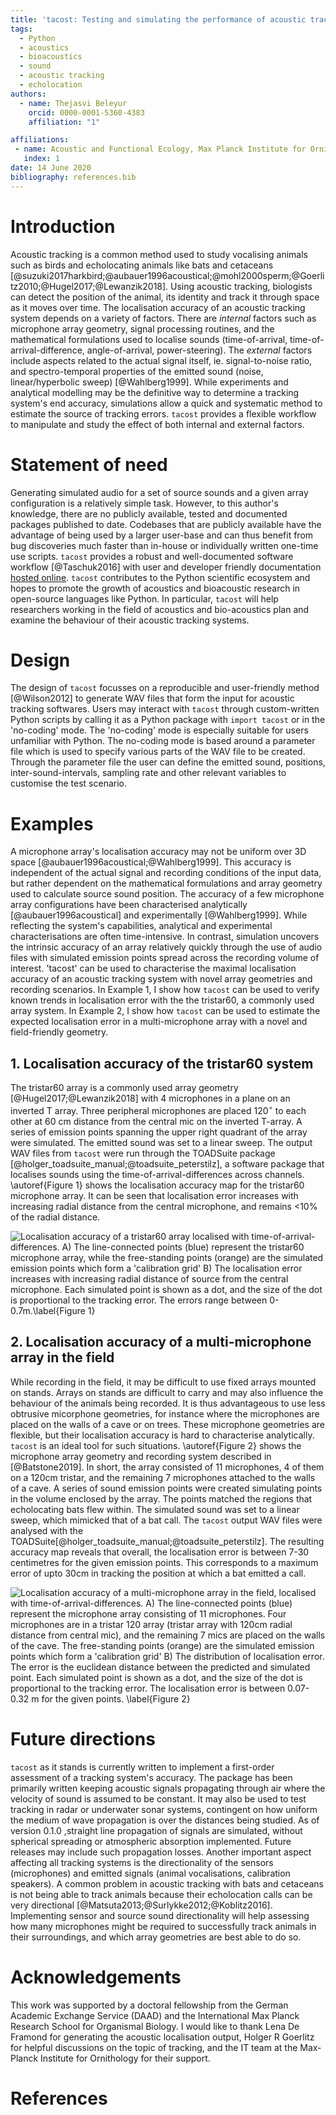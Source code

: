 ```yaml
---
title: 'tacost: Testing and simulating the performance of acoustic tracking systems'
tags:
  - Python
  - acoustics
  - bioacoustics
  - sound
  - acoustic tracking
  - echolocation
authors:
  - name: Thejasvi Beleyur
    orcid: 0000-0001-5360-4383
    affiliation: "1"

affiliations:
 - name: Acoustic and Functional Ecology, Max Planck Institute for Ornithology, Seewiesen, Germany
   index: 1
date: 14 June 2020
bibliography: references.bib
---
```


# Introduction
Acoustic tracking is a common method used to study vocalising animals such as birds and echolocating animals like bats and cetaceans [@suzuki2017harkbird;@aubauer1996acoustical;@mohl2000sperm;@Goerlitz2010;@Hugel2017;@Lewanzik2018].
Using acoustic tracking, biologists can detect the position of the animal, its identity and track it through space as it moves over time. The localisation accuracy of an acoustic tracking system depends on a variety  of factors. There are *internal* factors such as microphone array geometry,
signal processing routines, and the mathematical formulations used to localise sounds (time-of-arrival, time-of-arrival-difference, angle-of-arrival, power-steering). The *external*
factors include aspects related to the actual signal itself, ie. signal-to-noise ratio, and spectro-temporal properties of the emitted sound (noise, linear/hyperbolic sweep) [@Wahlberg1999]. 
While experiments and analytical modelling may be the definitive way to determine a tracking system's end accuracy, simulations allow  a quick and systematic method to estimate the source of tracking errors. 
`tacost` provides a flexible workflow to manipulate and study the effect of both internal and external factors. 

# Statement of need
Generating simulated audio for a set of source sounds and a given array configuration is a relatively simple task. However, to this author's knowledge, there 
are no publicly available, tested and documented packages published to date. Codebases that are publicly available have the advantage of being used by a larger user-base and can thus 
benefit from bug discoveries much faster than in-house or individually written one-time use scripts.  `tacost` provides a robust and well-documented software workflow [@Taschuk2016]  with user 
and developer friendly documentation [hosted online](https://tacost.readthedocs.io/en/latest/). `tacost` contributes to the Python scientific ecosystem and hopes to promote the growth of acoustics and 
bioacoustic research in open-source languages like Python. In particular, `tacost` will help researchers working in the field of acoustics and bio-acoustics plan and examine the behaviour of their acoustic tracking systems. 


# Design 
The design of `tacost` focusses on a reproducible and user-friendly method [@Wilson2012] to generate WAV files that form the input for acoustic tracking softwares. Users may interact with `tacost` through custom-written Python scripts
by calling it as a Python package with ```import tacost``` or in the 'no-coding' mode. The 'no-coding' mode is especially suitable for users unfamiliar with Python. The no-coding mode is based around a parameter file which is used to specify various parts of the WAV file to be created.
Through the parameter file the user can define the emitted sound, positions, inter-sound-intervals, sampling rate and other relevant variables to customise the test scenario.

# Examples

A microphone array's localisation accuracy may not be uniform over 3D space [@aubauer1996acoustical;@Wahlberg1999]. This accuracy is independent of the actual signal and recording conditions of the input data, but rather dependent on the mathematical formulations and array geometry used to calculate source sound position.
The accuracy of a few microphone array configurations have been characterised analytically [@aubauer1996acoustical] and experimentally [@Wahlberg1999]. While reflecting the system's capabilities, analytical 
and experimental characterisations are often time-intensive. In contrast, simulation uncovers the intrinsic accuracy of an array relatively quickly through the use of audio files with simulated emission points spread across the recording volume of interest. 
'tacost' can be used to characterise the maximal localisation accuracy of an acoustic tracking system with novel array geometries and recording scenarios. In Example 1, I show how `tacost` can be used to verify known trends in 
localisation error with the  the tristar60, a commonly used array system. In Example 2, I show how `tacost` can be used to estimate the expected localisation error in a multi-microphone array with a novel and field-friendly geometry.

## 1. Localisation accuracy of the tristar60 system
The tristar60 array is a commonly used array geometry [@Hugel2017;@Lewanzik2018] with 4 microphones in a plane on an inverted T array. Three peripheral microphones are placed 120$^{\circ}$ to
each other at 60 cm distance from the central mic on the inverted T-array. A series of emission points spanning the upper right quadrant of the array were simulated. The emitted sound was set to a linear sweep. 
The output WAV files from `tacost` were run through the TOADSuite package [@holger_toadsuite_manual;@toadsuite_peterstilz], a software package that localises sounds using the time-of-arrival-differences across channels. \autoref{Figure 1} shows the localisation accuracy map 
for the tristar60 microphone array. It can be seen that localisation error increases with increasing radial distance from the central microphone, and remains <10% of the radial distance. 

![Localisation accuracy of a tristar60 array localised with time-of-arrival-differences. A) The line-connected points (blue) represent the tristar60 microphone array,
 while the free-standing points (orange) are  the simulated emission points which form a 'calibration grid' B) The localisation error increases with increasing radial distance of source from the central microphone.
Each simulated point is shown as a dot, and the size of the dot is proportional to the tracking error. The errors range between 0-0.7m.\label{Figure 1}](data_for_figures/analysis/fig1_points_and_error.png)

## 2. Localisation accuracy of a multi-microphone array in the field 
While recording in the field, it may be difficult to use fixed arrays mounted on stands. Arrays on stands are difficult to carry and may also influence the behaviour of the animals being recorded. It is thus advantageous to 
use less obtrusive micorphone geometries, for instance where the microphones are placed on the walls of a cave or on trees. These microphone geometries are flexible, but their localisation accuracy is hard to 
characterise analytically. `tacost` is an ideal tool for such situations. \autoref{Figure 2} shows the microphone array geometry and recording system described in [@Batstone2019]. In short, the array consisted of 11 microphones, 4 of them on a 120cm tristar, and 
the remaining 7 microphones attached to the walls of a cave. A series of sound emission points were created simulating points in the volume enclosed by the array. The points matched the regions that echolocating bats flew within. The simulated sound was set to 
a linear sweep, which mimicked that of a bat call. The `tacost` output WAV files were analysed with the TOADSuite[@holger_toadsuite_manual;@toadsuite_peterstilz]. The resulting accuracy map reveals that overall, the localisation error is between 7-30 centimetres for the given 
emission points. This corresponds to a maximum error of upto 30cm in tracking the position at which a bat emitted a call. 

![Localisation accuracy of a multi-microphone array in the field, localised with time-of-arrival-differences. A) The line-connected points (blue) represent the microphone array consisting of 11 microphones. Four microphones are in a tristar 120 array (tristar array with 120cm radial distance from central mic), and 
the remaining 7 mics are placed on the walls of the cave. The free-standing points (orange) are  the simulated emission points which form a 'calibration grid' B) The distribution of localisation error. The error is 
the euclidean distance between the predicted and simulated point. Each simulated point is shown as a dot, and the size of the dot is proportional to the tracking error. The localisation error is between 0.07-0.32 m for the given points. \label{Figure 2}](data_for_figures/analysis/fig2_points_and_error.png)

# Future directions
`tacost` as it stands is currently written to implement a first-order assessment of a tracking system's accuracy. The package has been primarily written keeping acoustic signals propagating through air where the velocity of 
sound is assumed to be constant. It may also be used to test tracking in radar or underwater sonar systems, contingent on how uniform the medium of wave propagation is over the distances being studied. As of version 0.1.0
,straight line propagation of signals are simulated, without spherical spreading or atmospheric absorption implemented. Future releases may include such propagation losses. Another important aspect affecting all tracking systems 
is the directionality of the sensors (microphones) and emitted signals (animal vocalisations, calibration speakers). A common problem in acoustic tracking with bats and cetaceans is not being able to track animals because their echolocation calls can 
be very directional [@Matsuta2013;@Surlykke2012;@Koblitz2016]. Implementing sensor and source sound directionality will help assessing how many microphones might be required to successfully track animals in their surroundings, and which array geometries are 
best able to do so. 

# Acknowledgements
This work was supported by a doctoral fellowship from the German Academic Exchange Service (DAAD) and the International Max Planck Research School for Organismal Biology. 
I would like to thank Lena De Framond for generating the acoustic localisation output, Holger R Goerlitz for helpful discussions on the topic of tracking, and the IT team at
the Max-Planck Institute for Ornithology for their support. 

# References